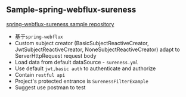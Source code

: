 ## Sample-spring-webflux-sureness  

[spring-webflux-sureness sample repository](https://github.com/tomsun28/sureness/tree/master/samples/spring-webflux-sureness)      

- 基于`spring-webflux`
- Custom subject creator (BasicSubjectReactiveCreator, JwtSubjectReactiveCreator, NoneSubjectReactiveCreator) adapt to ServerHttpRequest request body
- Load data from default dataSource - `sureness.yml`
- Use default `jwt,basic auth` to authenticate and authorize
- Contain `restful api`  
- Project's protected entrance is `SurenessFilterExample`  
- Suggest use postman to test
